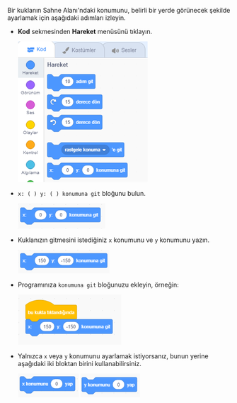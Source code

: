 Bir kuklanın Sahne Alanı'ndaki konumunu, belirli bir yerde görünecek şekilde ayarlamak için aşağıdaki adımları izleyin.

- **Kod** sekmesinden **Hareket** menüsünü tıklayın.
    
    ![hareket menüsü](images/motion-menu.png)

- `x: ( ) y: ( ) konumuna git` bloğunu bulun.
    
    ![x y konumuna git](images/goto.png)

- Kuklanızın gitmesini istediğiniz `x` konumunu ve `y` konumunu yazın.
    
    ![x y konumuna git doldurulmuş](images/goto_filled.png)

- Programınıza `konumuna git` bloğunuzu ekleyin, örneğin:
    
    ![x y konumuna git bloğa iliştirilmiş](images/use-goto.png)

- Yalnızca `x` veya `y` konumunu ayarlamak istiyorsanız, bunun yerine aşağıdaki iki bloktan birini kullanabilirsiniz.
    
    ![x konumunu ayarla](images/setx.png) ![y konumunu ayarla](images/sety.png)